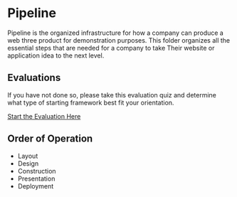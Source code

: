 # Pipeline
Pipeline is the organized infrastructure for how a company can produce a web three product for demonstration purposes. This folder organizes all the essential steps that are needed for a company to take  Their website or application idea to the next level.

## Evaluations

If you have not done so, please take this evaluation quiz and determine what type of starting framework best fit your orientation.

[Start the Evaluation Here]()

## Order of Operation 
* Layout
* Design
* Construction
* Presentation
* Deployment
